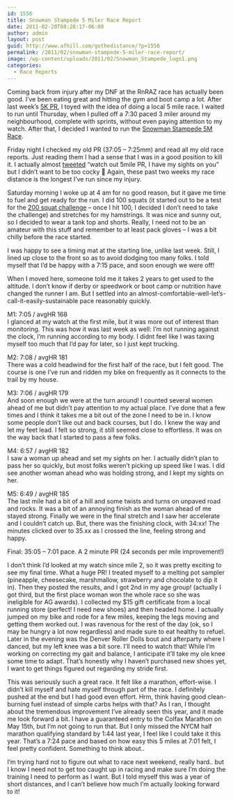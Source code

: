 ```yaml
---
id: 1556
title: Snowman Stampede 5 Miler Race Report
date: 2011-02-20T08:28:17-06:00
author: admin
layout: post
guid: http://www.afhill.com/gothedistance/?p=1556
permalink: /2011/02/snowman-stampede-5-miler-race-report/
image: /wp-content/uploads/2011/02/Snowman_Stampede_logo1.png
categories:
  - Race Reports
---
```

Coming back from injury after my DNF at the RnRAZ race has actually been good. I&#8217;ve been eating great and hitting the gym and boot camp a lot. After last week&#8217;s [5K PR](http://www.afhill.com/gothedistance/2011/02/valentines-day-5k-race-report/), I toyed with the idea of doing a local 5 mile race. I waited to run until Thursday, when I pulled off a 7:30 paced 3 miler around my neighbourhood, complete with sprints, without even paying attention to my watch. After that, I decided I wanted to run the [Snowman Stampede 5M Race](http://winterdistanceseries.com/Snowman/).

Friday night I checked my old PR (37:05 &#8211; 7:25mm) and read all my old race reports. Just reading them I had a sense that I was in a good position to kill it. I actually almost [tweeted](http://twitter.com/afhill262) &#8220;watch out 5mile PR, I have my sights on you&#8221; but I didn&#8217;t want to be too cocky 🙂 Again, these past two weeks my race distance is the longest I&#8217;ve run since my injury.

Saturday morning I woke up at 4 am for no good reason, but it gave me time to fuel and get ready for the run. I did 100 squats (it started out to be a test for the [200 squat challenge](http://twohundredsquats.com/) &#8211; once I hit 100, I decided I don&#8217;t need to take the challenge) and stretches for my hamstrings. It was nice and sunny out, so I decided to wear a tank top and shorts. Really, I need not to be an amateur with this stuff and remember to at least pack gloves &#8211; I was a bit chilly before the race started. 

I was happy to see a timing mat at the starting line, unlike last week. Still, I lined up close to the front so as to avoid dodging too many folks. I told myself that I&#8217;d be happy with a 7:15 pace, and soon enough we were off!

When I moved here, someone told me it takes 2 years to get used to the altitude. I don&#8217;t know if derby or speedwork or boot camp or nutrition have changed the runner I am. But I settled into an almost-comfortable-well-let&#8217;s-call-it-easily-sustainable pace reasonably quickly. 

M1: 7:05 / avgHR 168  
I glanced at my watch at the first mile, but it was more out of interest than monitoring. This was how it was last week as well: I&#8217;m not running against the clock, I&#8217;m running according to my body. I didnt feel like I was taxing myself too much that I&#8217;d pay for later, so I just kept trucking.

M2: 7:08 / avgHR 181  
There was a cold headwind for the first half of the race, but I felt good. The course is one I&#8217;ve run and ridden my bike on frequently as it connects to the trail by my house. 

M3: 7:06 / avgHR 179  
And soon enough we were at the turn around! I counted several women ahead of me but didn&#8217;t pay attention to my actual place. I&#8217;ve done that a few times and I think it takes me a bit out of the zone I need to be in. I know some people don&#8217;t like out and back courses, but I do. I knew the way and let my feet lead. I felt so strong, it still seemed close to effortless. It was on the way back that I started to pass a few folks.

M4: 6:57 / avgHR 182  
I saw a woman up ahead and set my sights on her. I actually didn&#8217;t plan to pass her so quickly, but most folks weren&#8217;t picking up speed like I was. I did see another woman ahead who was holding strong, and I kept my sights on her. 

M5: 6:49 / avgHR 185  
The last mile had a bit of a hill and some twists and turns on unpaved road and rocks. It was a bit of an annoying finish as the woman ahead of me stayed strong. Finally we were in the final stretch and I saw her accelerate and I couldn&#8217;t catch up. But, there was the finishing clock, with 34:xx! The minutes clicked over to 35.xx as I crossed the line, feeling strong and happy. 

Final: 35:05 &#8211; 7:01 pace. A 2 minute PR (24 seconds per mile improvement!)

I don&#8217;t think I&#8217;d looked at my watch since mile 2, so it was pretty exciting to see my final time. What a huge PR! I treated myself to a melting pot sampler (pineapple, cheesecake, marshmallow, strawberry and chocolate to dip it in). Then they posted the results, and I got 2nd in my age group! (actually I got third, but the first place woman won the whole race so she was ineligible for AG awards). I collected my $15 gift certificate from a local running store (perfect! I need new shoes) and then headed home. I actually jumped on my bike and rode for a few miles, keeping the legs moving and getting them worked out. I was ravenous for the rest of the day (ok, so I may be hungry a lot now regardless) and made sure to eat healthy to refuel. Later in the evening was the Denver Roller Dolls bout and afterparty where I danced, but my left knee was a bit sore. I&#8217;ll need to watch that! While I&#8217;m working on correcting my gait and balance, I anticipate it&#8217;ll take my ole knee some time to adapt. That&#8217;s honestly why I haven&#8217;t purchased new shoes yet, I want to get things figured out regarding my stride first. 

This was seriously such a great race. It felt like a marathon, effort-wise. I didn&#8217;t kill myself and hate myself through part of the race. I definitely pushed at the end but I had good even effort. Hrm, think having good clean-burning fuel instead of simple carbs helps with that? As I ran, I thought about the tremendous improvement I&#8217;ve already seen this year, and it made me look forward a bit. I have a guaranteed entry to the Colfax Marathon on May 15th, but I&#8217;m not going to run that. But I only missed the NYCM half marathon qualifying standard by 1:44 last year, I feel like I could take it this year. That&#8217;s a 7:24 pace and based on how easy this 5 miles at 7:01 felt, I feel pretty confident. Something to think about.. 

I&#8217;m trying hard not to figure out what to race next weekend, really hard.. but I know I need not to get too caught up in racing and make sure I&#8217;m doing the training I need to perform as I want. But I told myself this was a year of short distances, and I can&#8217;t believe how much I&#8217;m actually looking forward to it!